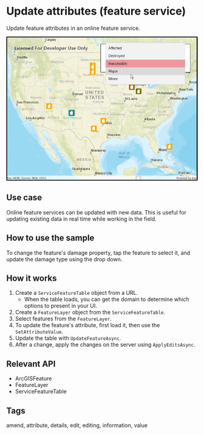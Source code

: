 ﻿# Update attributes (feature service)

Update feature attributes in an online feature service.

![Image of update attributes feature service](UpdateAttributes.jpg)

## Use case

Online feature services can be updated with new data. This is useful for updating existing data in real time while working in the field.

## How to use the sample

To change the feature's damage property, tap the feature to select it, and update the damage type using the drop down.

## How it works

1. Create a `ServiceFeatureTable` object from a URL.
    * When the table loads, you can get the domain to determine which options to present in your UI.
2. Create a `FeatureLayer` object from the `ServiceFeatureTable`.
3. Select features from the `FeatureLayer`.
4. To update the feature's attribute, first load it, then use the `SetAttributeValue`.
5. Update the table with `UpdateFeatureAsync`.
6. After a change, apply the changes on the server using `ApplyEditsAsync`.

## Relevant API

* ArcGISFeature
* FeatureLayer
* ServiceFeatureTable

## Tags

amend, attribute, details, edit, editing, information, value
